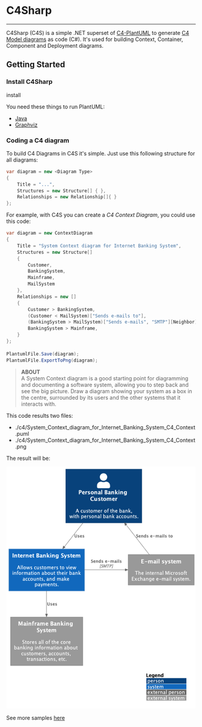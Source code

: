 # C4Sharp
___

C4Sharp (C4S) is a simple .NET superset of [C4-PlantUML](https://github.com/plantuml-stdlib/C4-PlantUML) to generate [C4 Model diagrams](https://c4model.com/) as code (C#). 
It's used for building Context, Container, Component and Deployment diagrams.

## Getting Started

### Install C4Sharp

install

You need these things to run PlantUML:
- [Java](https://www.java.com/en/download/)
- [Graphviz](https://plantuml.com/graphviz-dot) 

### Coding a C4 diagram

To build C4 Diagrams in C4S it's simple. Just use this following structure for all
diagrams:

```c#
var diagram = new <Diagram Type>
{
    Title = "...",
    Structures = new Structure[] { },
    Relationships = new Relationship[]{ }
};
```

For example, with C4S you can create a _C4 Context Diagram_, 
you could use this code:

```c#
var diagram = new ContextDiagram
{
    Title = "System Context diagram for Internet Banking System",
    Structures = new Structure[]
    {
        Customer,
        BankingSystem,
        Mainframe,
        MailSystem
    },
    Relationships = new []
    {
        Customer > BankingSystem,
        (Customer < MailSystem)["Sends e-mails to"],
        (BankingSystem > MailSystem)["Sends e-mails", "SMTP"][Neighbor],
        BankingSystem > Mainframe,
    }
};

PlantumlFile.Save(diagram);
PlantumlFile.ExportToPng(diagram);
```
> **ABOUT**  
> A System Context diagram is a good starting point for diagramming and documenting a software system, allowing you to step back and see the big picture. Draw a diagram showing your system as a box in the centre, surrounded by its users and the other systems that it interacts with.

This code results two files:

- ./c4/System_Context_diagram_for_Internet_Banking_System_C4_Context.puml
- ./c4/System_Context_diagram_for_Internet_Banking_System_C4_Context.png

The result will be:

<div style="text-align: center">

![context-example](docs/images/context-example.png)
</div>

See more samples [here](https://github.com/8T4/c4sharp/tree/main/tests/C4Sharp.Tests/C4Model/Samples)
